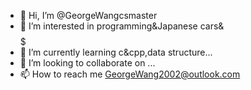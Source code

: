 - 👋 Hi, I’m @GeorgeWangcsmaster
- 👀 I’m interested in programming&Japanese cars& $$$$$
- 🌱 I’m currently learning c&cpp,data structure...
- 💞️ I’m looking to collaborate on ...
- 📫 How to reach me  GeorgeWang2002@outlook.com

